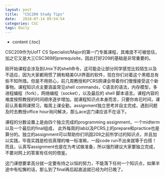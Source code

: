 ```yaml
---
layout: post
title:  "CSC209 Study Tips"
date:   2018-07-14 09:54:54
categories: CSC
tags: Daily
---
```


* content
{:toc}

CSC209作为UofT CS Specialist/Major的第一门专属课程，其难度不可被低估，加之它又是大三CSC369的prerequisite，因此打好209的基础是非常重要的。




刚开始课程会涉及到Unix下的shell命令，这可能会让部分同学感觉比较陌生以及不适应，因为大家都用惯了拥有精美GUI界面的软件，现在你们对着这个黑框总有些不知所措。但是不用担心，前几周教授和PCRS网课会带着你们慢慢接受这个新事物。课程知识点主要涵盖常见shell commands，C语言的语法，内存模型，多进程编程（fork），网络编程（socket），以及最后的 shell 脚本语言。课程内容的难度按照教授的时间顺序逐步增加。就课程知识点本身而言，只要你肯花时间，课前认真看网课预习，每周上课全勤，assignment独立思考并自主完成，遇到问题及时去教授office hour询问解决，那么ace这门课应该不在话下。

课程的分数设置上是由四个独立完成的programming assignment，一个midterm以及一个最后的final组成， 此外每周的lab以及PCRS上的prepare和practice也是算分的。独立的assignment可以帮助你们巩固209之前所学过的知识点，并且加以实践，毕竟实践是检验真理的唯一标准嘛，一段code run不出来就等于白搭！而且，认真写assignment也是在为考试做准备，所以强烈建议大家要独立完成，不要对网上的答案有任何的借鉴。

这门课想要拿高分就一定要有持之以恒的努力，不能落下任何一个知识点，如果半途中有松懈的话，那么到了final再后起直追就已经为时已晚了。